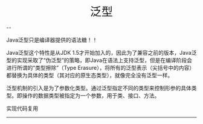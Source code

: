 <p align="center">
   <a style="font-size:30px;"> 泛型 </a>

</p>


--

Java泛型只是编译器提供的语法糖！！

Java泛型这个特性是从JDK 1.5才开始加入的，因此为了兼容之前的版本，Java泛型的实现采取了“伪泛型”的策略，即Java在语法上支持泛型，但是在编译阶段会进行所谓的“类型擦除”（Type Erasure），将所有的泛型表示（尖括号中的内容）都替换为具体的类型（其对应的原生态类型），就像完全没有泛型一样。

泛型机制的引入是为了参数化类型。通过泛型指定不同的类型来控制形参的具体类型。即操作的数据类型被指定为一个参数，用于类、接口、方法。

实现代码复用

---